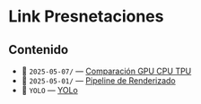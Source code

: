 # Link Presnetaciones

## Contenido

- 📁 `2025-05-07/` — [Comparación GPU CPU TPU](https://www.canva.com/design/DAGmzwrD8Gs/9iPaUIdy8OFOOmmceGHr3Q/edit)
- 📁 `2025-05-01/` — [Pipeline de Renderizado](https://www.canva.com/design/DAGmJ7M1RkI/vMhIKQLGnpBsUUIYDpgdRg/edit)
- 📁 `YOLO` — [YOLo](https://www.canva.com/design/DAGkAOlWovI/h84bj0dWIEo1cxE3LycgmA/edit?utm_content=DAGkAOlWovI&utm_campaign=designshare&utm_medium=link2&utm_source=sharebutton)

